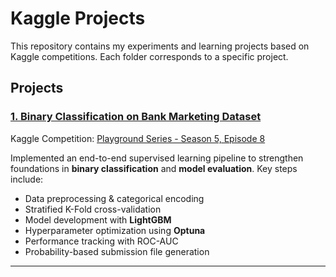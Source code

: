 # Kaggle Projects  

This repository contains my experiments and learning projects based on Kaggle competitions. Each folder corresponds to a specific project.  

## Projects  

### [1. Binary Classification on Bank Marketing Dataset](./1)  
Kaggle Competition: [Playground Series - Season 5, Episode 8](https://www.kaggle.com/competitions/playground-series-s5e8/data)  

Implemented an end-to-end supervised learning pipeline to strengthen foundations in **binary classification** and **model evaluation**. Key steps include:  
- Data preprocessing & categorical encoding  
- Stratified K-Fold cross-validation  
- Model development with **LightGBM**  
- Hyperparameter optimization using **Optuna**  
- Performance tracking with ROC-AUC  
- Probability-based submission file generation  

---
